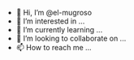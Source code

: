 - 👋 Hi, I’m @el-mugroso
- 👀 I’m interested in ...
- 🌱 I’m currently learning ...
- 💞️ I’m looking to collaborate on ...
- 📫 How to reach me ...

<!---
el-mugroso/el-mugroso is a ✨ special ✨ repository because its `README.md` (this file) appears on your GitHub profile.
You can click the Preview link to take a look at your changes.
--->

